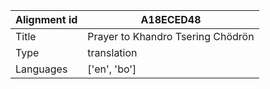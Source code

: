 |Alignment id | A18ECED48
| --- | --- 
|Title | Prayer to Khandro Tsering Chödrön 
|Type | translation
|Languages | ['en', 'bo']
